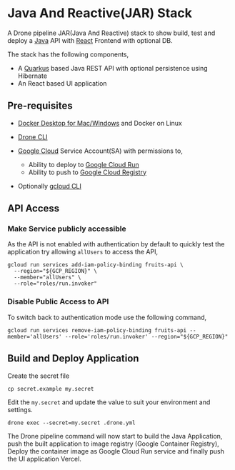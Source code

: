 # Java And Reactive(JAR) Stack

A Drone pipeline JAR(Java And Reactive) stack to show build, test and deploy a [Java](https://jdk.java.net/) API with [React](https://reactjs.org/) Frontend with optional DB. 

The stack has the following components,

- A [Quarkus](https://quarkus.io) based Java REST API with optional persistence using Hibernate
- An React based UI application

## Pre-requisites

- [Docker Desktop for Mac/Windows](https://www.docker.com/products/docker-desktop/) and Docker on Linux

- [Drone CLI](https://docs.drone.io/cli)
  
- [Google Cloud](https://cloud.google.com/) Service Account(SA) with permissions to,
  - Ability to deploy to [Google Cloud Run](https://cloud.google.com/run)
  - Ability to push to [Google Cloud Registry](https://cloud.google.com/container-registry/)
  
- Optionally [gcloud CLI](https://cloud.google.com/cli)

## API Access

### Make Service publicly accessible

As the API is not enabled with authentication by default to quickly test the application try allowing `allUsers` to access the API,

```shell
gcloud run services add-iam-policy-binding fruits-api \
  --region="${GCP_REGION}" \
  --member="allUsers" \
  --role="roles/run.invoker"
```

### Disable Public Access to API

To switch back to authentication mode use the following command,

```shell
gcloud run services remove-iam-policy-binding fruits-api --member='allUsers' --role='roles/run.invoker' --region="${GCP_REGION}"
```

## Build and Deploy Application

Create the secret file

```shell
cp secret.example my.secret
```

Edit the `my.secret` and update the value to suit your environment and settings.

```shell
drone exec --secret=my.secret .drone.yml
```

The Drone pipeline command will now start to build the Java Application, push the built application to image registry (Google Container Registry), Deploy the container image as Google Cloud Run service and finally push the UI application Vercel.
